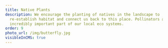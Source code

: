 ```yaml
---
title: Native Plants
description: We encourage the planting of natives in the landscape to
  re-establish habitat and connect us back to this place. Pollinators are an
  incredibly important part of our local eco systems.
order: 9
photo_url: /img/butterfly.jpg
visibleInCMS: true
---
```

